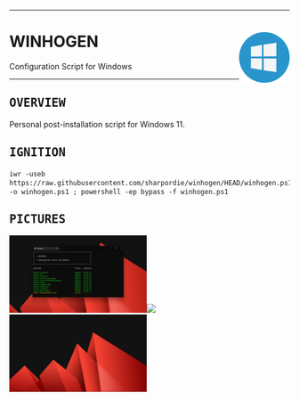 <hr><div>
<a href="../.."><img align="right" height="91" src="assets/logo.png"></a>
<h1>WINHOGEN</h1>
<p>Configuration Script for Windows</p>
</div><hr>

<h2><samp>OVERVIEW</samp></h2>

Personal post-installation script for Windows 11.

<h2><samp>IGNITION</samp></h2>

```shell
iwr -useb https://raw.githubusercontent.com/sharpordie/winhogen/HEAD/winhogen.ps1 -o winhogen.ps1 ; powershell -ep bypass -f winhogen.ps1
```

<h2><samp>PICTURES</samp></h2>

<a href="assets/img1.png"><img src="assets/img1.png" width="49%"/></a><a><img src="https://upload.wikimedia.org/wikipedia/commons/c/ca/1x1.png" width="2%"/></a><a href="assets/img2.png"><img src="assets/img2.png" width="49%"/></a>
